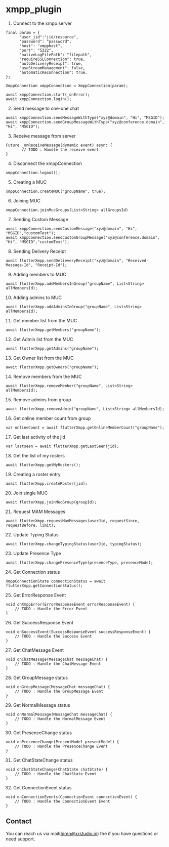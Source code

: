 # xmpp_plugin

1. Connect to the xmpp server

```
final param = {
      "user_jid":"jid/resource",
      "password": "password",
      "host": "xmpphost",
      "port": "5222",
      "nativeLogFilePath": "filepath",
      "requireSSLConnection": true,
      "autoDeliveryReceipt": true,
      "useStreamManagement": false,
      "automaticReconnection": true,
};

XmppConnection xmppConnection = XmppConnection(param);

await xmppConnection.start(_onError);
await xmppConnection.login();

```

2. Send message to one-one chat

```
await xmppConnection.sendMessageWithType("xyz@domain", "Hi", "MSGID");
await xmppConnection.sendGroupMessageWithType("xyz@conference.domain", "Hi", "MSGID");
```

3. Receive message from server

```
Future _onReceiveMessage(dynamic event) async {
       // TODO : Handle the receive event
}
```

4. Disconnect the xmppConnection

```
xmppConnection.logout();
```

5. Creating a MUC

```
xmppConnection.createMUC("groupName", true);
```

6. Joining  MUC

```
xmppConnection.joinMucGroups(List<String> allGroupsId)

```

7. Sending Custom Message

```
await xmppConnection.sendCustomMessage("xyz@domain", "Hi", "MSGID","customTest");
await xmppConnection.sendCustomGroupMessage("xyz@conference.domain", "Hi", "MSGID","customText");

```

8. Sending Delivery Receipt

```
await flutterXmpp.sendDelieveryReceipt("xyz@domain", "Received-Message-Id", "Receipt-Id");
```

9. Adding members to MUC

```
await flutterXmpp.addMembersInGroup("groupName", List<String> allMembersId);
```

10. Adding admins to MUC

```
await flutterXmpp.addAdminsInGroup("groupName", List<String> allMembersId);
```

11. Get member list from the MUC

```
await flutterXmpp.getMembers("groupName");
```

12. Get Admin list from the MUC 

```
await flutterXmpp.getAdmins("groupName");
```

13. Get Owner list from the MUC

```
await flutterXmpp.getOwners("groupName");
```

14. Remove members from the MUC

```
await flutterXmpp.removeMember("groupName", List<String> allMembersId);
```

15. Remove admins from group

```
await flutterXmpp.removeAdmin("groupName", List<String> allMembersId);
```

16. Get online member count from group

```
var onlineCount = await flutterXmpp.getOnlineMemberCount("groupName");
```

17. Get last activity of the jid

```
var lastseen = await flutterXmpp.getLastSeen(jid);
```

18. Get the list of my rosters

```
await flutterXmpp.getMyRosters();
```

19. Creating a roster entry

```
await flutterXmpp.createRoster(jid);
```

20. Join single MUC

```
await flutterXmpp.joinMucGroup(groupId);
```

21. Request MAM Messages

```
await flutterXmpp.requestMamMessages(userJid, requestSince, requestBefore, limit);
```

22. Update Typing Status

```
await flutterXmpp.changeTypingStatus(userJid, typingStatus);
```

23. Update Presence Type

```
await flutterXmpp.changePresenceType(presenceType, presenceMode);
```

24. Get Connection status

```
XmppConnectionState connectionStatus = await flutterXmpp.getConnectionStatus();
```

25. Get ErrorResponse Event

```
void onXmppError(ErrorResponseEvent errorResponseEvent) {
    // TODO : Handle the Error Event
}
```

26. Get SuccessResponse Event

```
void onSuccessEvent(SuccessResponseEvent successResponseEvent) {
    // TODO : Handle the Success Event
}
```

27. Get ChatMessage Event

```
void onChatMessage(MessageChat messageChat) {
    // TODO : Handle the ChatMessage Event
}
```

28. Get GroupMessage status

```
void onGroupMessage(MessageChat messageChat) {
    // TODO : Handle the GroupMessage Event
}
```

29. Get NormalMessage status

```
void onNormalMessage(MessageChat messageChat) {
    // TODO : Handle the NormalMessage Event
}
```

30. Get PresenceChange status

```
void onPresenceChange(PresentModel presentModel) {
    // TODO : Handle the PresenceChange Event
}
```

31. Get ChatStateChange status

```
void onChatStateChange(ChatState chatState) {
    // TODO : Handle the ChatState Event
}
```

32. Get ConnectionEvent status

```
void onConnectionEvents(ConnectionEvent connectionEvent) {
    // TODO : Handle the ConnectionEvent Event
}
```


Contact
-------
 
You can reach us via mail(hiren@xrstudio.in) the if you have questions or need support.
